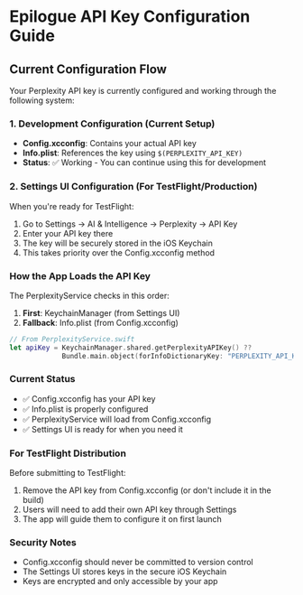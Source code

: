 # Epilogue API Key Configuration Guide

## Current Configuration Flow

Your Perplexity API key is currently configured and working through the following system:

### 1. Development Configuration (Current Setup)
- **Config.xcconfig**: Contains your actual API key
- **Info.plist**: References the key using `$(PERPLEXITY_API_KEY)`
- **Status**: ✅ Working - You can continue using this for development

### 2. Settings UI Configuration (For TestFlight/Production)
When you're ready for TestFlight:
1. Go to Settings → AI & Intelligence → Perplexity → API Key
2. Enter your API key there
3. The key will be securely stored in the iOS Keychain
4. This takes priority over the Config.xcconfig method

### How the App Loads the API Key

The PerplexityService checks in this order:
1. **First**: KeychainManager (from Settings UI)
2. **Fallback**: Info.plist (from Config.xcconfig)

```swift
// From PerplexityService.swift
let apiKey = KeychainManager.shared.getPerplexityAPIKey() ?? 
             Bundle.main.object(forInfoDictionaryKey: "PERPLEXITY_API_KEY") as? String
```

### Current Status
- ✅ Config.xcconfig has your API key
- ✅ Info.plist is properly configured
- ✅ PerplexityService will load from Config.xcconfig
- ✅ Settings UI is ready for when you need it

### For TestFlight Distribution
Before submitting to TestFlight:
1. Remove the API key from Config.xcconfig (or don't include it in the build)
2. Users will need to add their own API key through Settings
3. The app will guide them to configure it on first launch

### Security Notes
- Config.xcconfig should never be committed to version control
- The Settings UI stores keys in the secure iOS Keychain
- Keys are encrypted and only accessible by your app